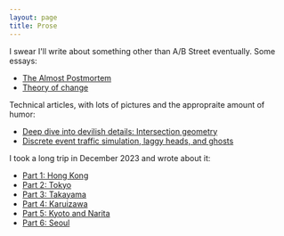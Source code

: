 ```yaml
---
layout: page
title: Prose
---
```


I swear I'll write about something other than A/B Street eventually. Some essays:

- [The Almost Postmortem](https://a-b-street.github.io/docs/project/history/retrospective/index.html)
- [Theory of change](https://a-b-street.github.io/docs/software/ungap_the_map/motivation.html)

Technical articles, with lots of pictures and the appropraite amount of humor:

- [Deep dive into devilish details: Intersection geometry](https://a-b-street.github.io/docs/tech/map/geometry/index.html)
- [Discrete event traffic simulation, laggy heads, and ghosts](https://a-b-street.github.io/docs/tech/trafficsim/discrete_event/index.html)

I took a long trip in December 2023 and wrote about it:

- [Part 1: Hong Kong](dec2023/pt1_hk.md)
- [Part 2: Tokyo](dec2023/pt2_tokyo.md)
- [Part 3: Takayama](dec2023/pt3_takayama.md)
- [Part 4: Karuizawa](dec2023/pt4_karuizawa.md)
- [Part 5: Kyoto and Narita](dec2023/pt5_kyoto.md)
- [Part 6: Seoul](dec2023/pt6_seoul.md)
